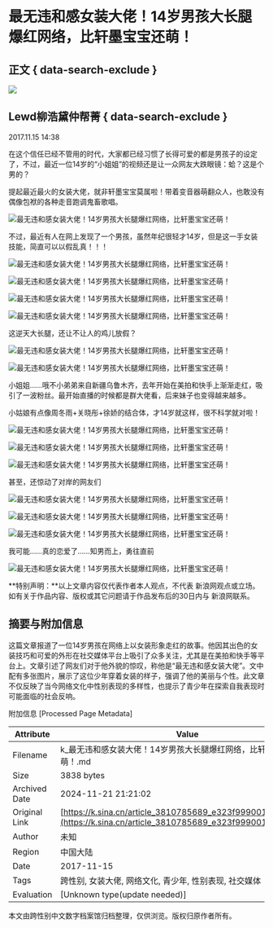 # 最无违和感女装大佬！14岁男孩大长腿爆红网络，比轩墨宝宝还萌！

## 正文 { data-search-exclude }


![](https://n.sinaimg.cn/sinacn10203/298/w149h149/20191010/3696-ifrwayx3342745.jpg)

## Lewd柳浩黛仲帮菁 { data-search-exclude }

2017.11.15 14:38

在这个信任已经不管用的时代，大家都已经习惯了长得可爱的都是男孩子的设定了，不过，最近一位14岁的“小姐姐”的视频还是让一众网友大跌眼镜：蛤？这是个男的？

提起最近最火的女装大佬，就非轩墨宝宝莫属啦！带着变音器萌翻众人，也敢没有偶像包袱的各种走音跑调鬼畜歌唱。

![最无违和感女装大佬！14岁男孩大长腿爆红网络，比轩墨宝宝还萌！](http://k.sinaimg.cn/n/sinacn/20171115/6ebf-fynstfh9345996.jpg/w700d1q75cms.jpg)

不过，最近有人在网上发现了一个男孩，虽然年纪很轻才14岁，但是这一手女装技能，简直可以以假乱真！！！

![最无违和感女装大佬！14岁男孩大长腿爆红网络，比轩墨宝宝还萌！](http://k.sinaimg.cn/n/sinacn/20171115/ab18-fynstfh9346131.jpg/w700d1q75cms.jpg)

![最无违和感女装大佬！14岁男孩大长腿爆红网络，比轩墨宝宝还萌！](http://k.sinaimg.cn/n/sinacn/20171115/2292-fynstfh9346184.jpg/w700d1q75cms.jpg)

![最无违和感女装大佬！14岁男孩大长腿爆红网络，比轩墨宝宝还萌！](http://k.sinaimg.cn/n/sinacn/20171115/2fd9-fynstfh9346227.jpg/w700d1q75cms.jpg)

![最无违和感女装大佬！14岁男孩大长腿爆红网络，比轩墨宝宝还萌！](http://k.sinaimg.cn/n/sinacn/20171115/91ab-fynstfh9346306.jpg/w700d1q75cms.jpg)

这逆天大长腿，还让不让人的鸡儿放假？

![最无违和感女装大佬！14岁男孩大长腿爆红网络，比轩墨宝宝还萌！](http://k.sinaimg.cn/n/sinacn/20171115/4deb-fynstfh9346347.jpg/w700d1q75cms.jpg)

![最无违和感女装大佬！14岁男孩大长腿爆红网络，比轩墨宝宝还萌！](http://k.sinaimg.cn/n/sinacn/20171115/ee1b-fynstfh9346591.jpg/w700d1q75cms.jpg)

小姐姐……哦不小弟弟来自新疆乌鲁木齐，去年开始在美拍和快手上渐渐走红，吸引了一波粉丝。最开始直播的时候都是群大佬看，后来妹子也变得越来越多。

小姑娘有点像周冬雨+关晓彤+徐娇的结合体，才14岁就这样，很不科学就对啦！

![最无违和感女装大佬！14岁男孩大长腿爆红网络，比轩墨宝宝还萌！](http://k.sinaimg.cn/n/sinacn/20171115/0796-fynstfh9346638.jpg/w700d1q75cms.jpg)

![最无违和感女装大佬！14岁男孩大长腿爆红网络，比轩墨宝宝还萌！](http://k.sinaimg.cn/n/sinacn/20171115/1cc9-fynstfh9346707.jpg/w700d1q75cms.jpg)

![最无违和感女装大佬！14岁男孩大长腿爆红网络，比轩墨宝宝还萌！](http://k.sinaimg.cn/n/sinacn/20171115/96ff-fynstfh9346743.jpg/w700d1q75cms.jpg)

甚至，还惊动了对岸的网友们

![最无违和感女装大佬！14岁男孩大长腿爆红网络，比轩墨宝宝还萌！](http://k.sinaimg.cn/n/sinacn/20171115/3f38-fynstfh9346802.jpg/w700d1q75cms.jpg)

![最无违和感女装大佬！14岁男孩大长腿爆红网络，比轩墨宝宝还萌！](http://k.sinaimg.cn/n/sinacn/20171115/460e-fynstfh9346857.jpg/w700d1q75cms.jpg)

![最无违和感女装大佬！14岁男孩大长腿爆红网络，比轩墨宝宝还萌！](http://n.sinaimg.cn/sinacn/20171115/7742-fynstfh9346978.gif)

我可能……真的恋爱了……知男而上，勇往直前

![最无违和感女装大佬！14岁男孩大长腿爆红网络，比轩墨宝宝还萌！](http://n.sinaimg.cn/sinacn/20171115/d22a-fynstfh9347030.gif)

**特别声明：**以上文章内容仅代表作者本人观点，不代表 新浪网观点或立场。如有关于作品内容、版权或其它问题请于作品发布后的30日内与 新浪网联系。

## 摘要与附加信息

<!-- tcd_abstract -->
这篇文章报道了一位14岁男孩在网络上以女装形象走红的故事。他因其出色的女装技巧和可爱的外形在社交媒体平台上吸引了众多关注，尤其是在美拍和快手等平台上。文章引述了网友们对于他外貌的惊叹，称他是“最无违和感女装大佬”。文中配有多张图片，展示了这位少年穿着女装的样子，强调了他的美丽与个性。此文章不仅反映了当今网络文化中性别表现的多样性，也提示了青少年在探索自我表现时可能面临的社会反响。
<!-- tcd_abstract_end -->

附加信息 [Processed Page Metadata]

| Attribute       | Value                                  |
|-----------------|----------------------------------------|
| Filename        | k_最无违和感女装大佬！14岁男孩大长腿爆红网络，比轩墨宝宝还萌！.md                             |
| Size            | 3838 bytes                           |
| Archived Date   | 2024-11-21 21:21:02                             |
| Original Link   | [https://k.sina.cn/article_3810785689_e323f999001001idf.html](https://k.sina.cn/article_3810785689_e323f999001001idf.html)                       |
| Author          | 未知                               |
| Region          | 中国大陆                               |
| Date            | 2017-11-15                                 |
| Tags            | 跨性别, 女装大佬, 网络文化, 青少年, 性别表现, 社交媒体                                 |
| Evaluation            | [Unknown type(update needed)]                                 |
<!-- tcd_table_end -->

本文由跨性别中文数字档案馆归档整理，仅供浏览。版权归原作者所有。
